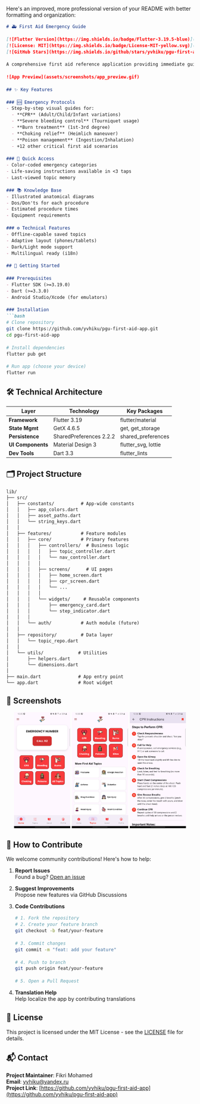 Here's an improved, more professional version of your README with better formatting and organization:

```markdown
# 🚑 First Aid Emergency Guide

[![Flutter Version](https://img.shields.io/badge/Flutter-3.19.5-blue)](https://flutter.dev)
[![License: MIT](https://img.shields.io/badge/License-MIT-yellow.svg)](https://opensource.org/licenses/MIT)
[![GitHub Stars](https://img.shields.io/github/stars/yvhiku/pgu-first-aid-app?style=social)](https://github.com/yvhiku/pgu-first-aid-app/stargazers)

A comprehensive first aid reference application providing immediate guidance for emergency medical situations.

![App Preview](assets/screenshots/app_preview.gif)

## ✨ Key Features

### 🆘 Emergency Protocols
- Step-by-step visual guides for:
  - **CPR** (Adult/Child/Infant variations)
  - **Severe bleeding control** (Tourniquet usage)
  - **Burn treatment** (1st-3rd degree)
  - **Choking relief** (Heimlich maneuver)
  - **Poison management** (Ingestion/Inhalation)
  - +12 other critical first aid scenarios

### 🎯 Quick Access
- Color-coded emergency categories
- Life-saving instructions available in <3 taps
- Last-viewed topic memory

### 📚 Knowledge Base
- Illustrated anatomical diagrams
- Dos/Don'ts for each procedure
- Estimated procedure times
- Equipment requirements

### ⚙️ Technical Features
- Offline-capable saved topics
- Adaptive layout (phones/tablets)
- Dark/Light mode support
- Multilingual ready (i18n)

## 🚀 Getting Started

### Prerequisites
- Flutter SDK (>=3.19.0)
- Dart (>=3.3.0)
- Android Studio/Xcode (for emulators)

### Installation
```bash
# Clone repository
git clone https://github.com/yvhiku/pgu-first-aid-app.git
cd pgu-first-aid-app

# Install dependencies
flutter pub get

# Run app (choose your device)
flutter run
```

## 🛠 Technical Architecture

| Layer              | Technology             | Key Packages           |
|--------------------|------------------------|------------------------|
| **Framework**      | Flutter 3.19           | flutter/material       |
| **State Mgmt**     | GetX 4.6.5             | get, get_storage       |
| **Persistence**    | SharedPreferences 2.2.2| shared_preferences     |
| **UI Components**  | Material Design 3      | flutter_svg, lottie    |
| **Dev Tools**      | Dart 3.3               | flutter_lints          |

## 🗂 Project Structure

```
lib/
├── src/
│   ├── constants/          # App-wide constants
│   │   ├── app_colors.dart
│   │   ├── asset_paths.dart
│   │   └── string_keys.dart
│   │
│   ├── features/           # Feature modules
│   │   ├── core/           # Primary features
│   │   │   ├── controllers/  # Business logic
│   │   │   │   ├── topic_controller.dart
│   │   │   │   └── nav_controller.dart
│   │   │   │
│   │   │   ├── screens/      # UI pages
│   │   │   │   ├── home_screen.dart
│   │   │   │   ├── cpr_screen.dart
│   │   │   │   └── ...
│   │   │   │
│   │   │   └── widgets/     # Reusable components
│   │   │       ├── emergency_card.dart
│   │   │       └── step_indicator.dart
│   │   │
│   │   └── auth/           # Auth module (future)
│   │
│   ├── repository/         # Data layer
│   │   └── topic_repo.dart
│   │
│   └── utils/             # Utilities
│       ├── helpers.dart
│       └── dimensions.dart
│
├── main.dart              # App entry point
└── app.dart               # Root widget
```

## 📱 Screenshots

<div align="center">
  <img src="assets/screenshots/homescreen.png" width="30%" alt="Home Screen">
  <img src="assets/screenshots/topicsscreen.png" width="30%" alt="Topics Screen"> 
  <img src="assets/screenshots/cprscreen.png" width="30%" alt="CPR Guide">
</div>

## 🤝 How to Contribute

We welcome community contributions! Here's how to help:

1. **Report Issues**  
   Found a bug? [Open an issue](https://github.com/yvhiku/pgu-first-aid-app/issues)

2. **Suggest Improvements**  
   Propose new features via GitHub Discussions

3. **Code Contributions**  
   ```bash
   # 1. Fork the repository
   # 2. Create your feature branch
   git checkout -b feat/your-feature
   
   # 3. Commit changes
   git commit -m "feat: add your feature"
   
   # 4. Push to branch
   git push origin feat/your-feature
   
   # 5. Open a Pull Request
   ```

4. **Translation Help**  
   Help localize the app by contributing translations

## 📜 License

This project is licensed under the MIT License - see the [LICENSE](LICENSE) file for details.

## 📬 Contact

**Project Maintainer**: Fikri Mohamed  
**Email**: [yvhiku@yandex.ru](mailto:yvhiku@yandex.ru)  
**Project Link**: [https://github.com/yvhiku/pgu-first-aid-app](https://github.com/yvhiku/pgu-first-aid-app)

